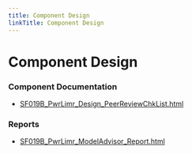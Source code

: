 ```yaml
---
title: Component Design
linkTitle: Component Design
---
```


# Component Design
### Component Documentation

- [SF019B_PwrLimr_Design_PeerReviewChkList.html](Doc/SF019B_PwrLimr_Design_PeerReviewChkList.html)

### Reports

- [SF019B_PwrLimr_ModelAdvisor_Report.html](Reports/SF019B_PwrLimr_ModelAdvisor_Report.html)

